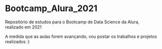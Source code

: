 # Bootcamp_Alura_2021

Repositório de estudos para o Bootcamp de Data Science da Alura, realizado em 2021

A medida que as aulas forem avançando, vou postar os trabalhos e projetos realizados :)

